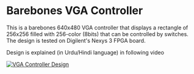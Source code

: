 # Barebones VGA Controller
This is a barebones 640x480 VGA controller that displays a rectangle of 256x256 filled with 256-color (8bits) that can be controlled by switches.
The design is tested on Digilent's Nexys 3 FPGA board.

Design is explained (in Urdu/Hindi language) in following video

[![VGA Controller Design](https://img.youtube.com/vi/UqdIBD4pJIU/0.jpg)](https://www.youtube.com/watch?v=UqdIBD4pJIU)
